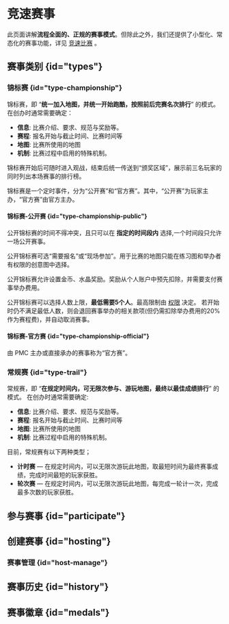 # 竞速赛事

此页面讲解**流程全面的、正规的赛事模式**。但除此之外，我们还提供了小型化、常态化的赛事功能，详见 [竞速比赛](matches.md) 。

## 赛事类别 {id="types"}

### 锦标赛 {id="type-championship"}

锦标赛，即 “**统一加入地图，并统一开始跑酷，按照前后完赛名次排行**” 的模式。 在创办时通常需要确定：
- **信息**: 比赛介绍、要求、规范与奖励等。
- **赛程**: 报名开始与截止时间、比赛时间等
- **地图**: 比赛所使用的地图
- **机制**: 比赛过程中启用的特殊机制。

锦标赛开始后可随时进入观战，结束后统一传送到“颁奖区域”，展示前三名玩家的同时列出本场赛事的排行榜。

锦标赛是一个定时事件，分为“公开赛”和“官方赛”。其中，“公开赛”为玩家主办，“官方赛”由官方主办。

#### 锦标赛-公开赛 {id="type-championship-public"}

公开锦标赛的时间不得冲突，且只可以在 **指定的时间段内** 选择,一个时间段只允许一场公开赛事。

公开锦标赛可选“需要报名”或“现场参加”。用于比赛的地图只能在练习图和举办者有权限的创意图中选择。

公开锦标赛允许设置金币、水晶奖励。奖励从个人账户中预先扣除，并需要支付赛事举办费用。

公开锦标赛可以选择人数上限，**最低需要5个人**。最高限制由 [权限](ranks.md) 决定。
若开始时仍不满足最低人数，则会退回赛事举办的相关款项(但仍需扣除举办费用的20%作为赛程费)，并自动取消赛事。

#### 锦标赛-官方赛 {id="type-championship-official"}

由 PMC 主办或直接承办的赛事称为“官方赛”。

### 常规赛 {id="type-trail"}

常规赛，即 “**在规定时间内，可无限次参与、游玩地图，最终以最佳成绩排行**” 的模式。 在创办时通常需要确定:
- **信息**: 比赛介绍、要求、规范与奖励等。
- **赛程**: 报名开始与截止时间、比赛时间等
- **地图**: 比赛所使用的地图
- **机制**: 比赛过程中启用的特殊机制。

目前，常规赛有以下两种类型；
- **计时赛** — 在规定时间内，可以无限次游玩此地图，取最短时间为最终赛事成绩，完成时间最短的玩家获胜。
- **轮次赛** — 在规定时间内，可以无限次游玩此地图，每完成一轮计一次，完成最多次数的玩家获胜。


## 参与赛事 {id="participate"}

## 创建赛事  {id="hosting"}

### 赛事管理 {id="host-manage"}

## 赛事历史 {id="history"}

## 赛事徽章 {id="medals"}